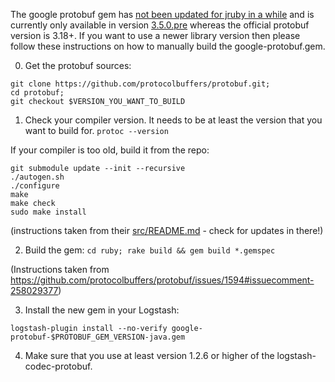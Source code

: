 The google protobuf gem has [not been updated for jruby in a while](https://github.com/protocolbuffers/protobuf/issues/1594) and is currently only available in version [3.5.0.pre](https://rubygems.org/gems/google-protobuf/versions/3.5.0.pre-java) whereas the official protobuf version is 3.18+.
If you want to use a newer library version then please follow these instructions on how to manually build the google-protobuf.gem.

0.  Get the protobuf sources:
```
git clone https://github.com/protocolbuffers/protobuf.git;
cd protobuf;
git checkout $VERSION_YOU_WANT_TO_BUILD
```

1. Check your compiler version. It needs to be at least the version that you want to build for.
`protoc --version`

If your compiler is too old, build it from the repo:

```
git submodule update --init --recursive
./autogen.sh
./configure
make
make check
sudo make install
```

(instructions taken from their [src/README.md](https://github.com/protocolbuffers/protobuf/blob/master/src/README.md) - check for updates in there!)

2. Build the gem:
`cd ruby; rake build && gem build *.gemspec`

(Instructions taken from https://github.com/protocolbuffers/protobuf/issues/1594#issuecomment-258029377)

3. Install the new gem in your Logstash:
```
logstash-plugin install --no-verify google-protobuf-$PROTOBUF_GEM_VERSION-java.gem
```

4. Make sure that you use at least version 1.2.6 or higher of the logstash-codec-protobuf.